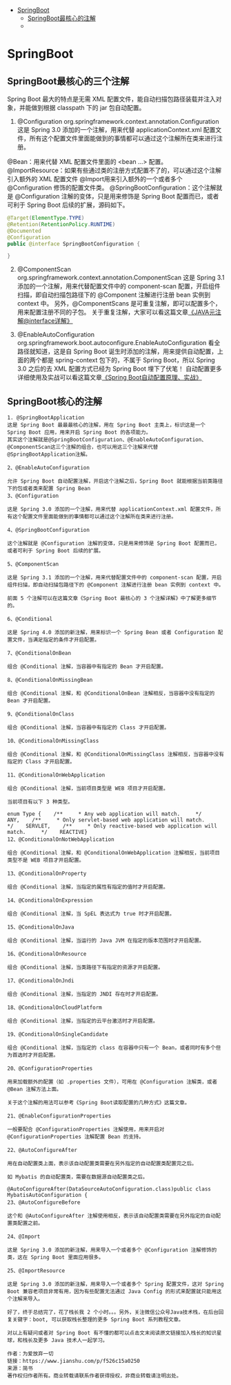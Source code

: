 - [SpringBoot](#SpringBoot)
	- [SpringBoot最核心的注解](#SpringBoot最核心的注解)
	- [](#)

# SpringBoot
## SpringBoot最核心的三个注解
Spring Boot 最大的特点是无需 XML 配置文件，能自动扫描包路径装载并注入对象，并能做到根据 classpath 下的 jar 包自动配置。
1. @Configuration
org.springframework.context.annotation.Configuration
这是 Spring 3.0 添加的一个注解，用来代替 applicationContext.xml 配置文件，所有这个配置文件里面能做到的事情都可以通过这个注解所在类来进行注册。

@Bean：用来代替 XML 配置文件里面的 <bean ...> 配置。
@ImportResource：如果有些通过类的注册方式配置不了的，可以通过这个注解引入额外的 XML 配置文件
@Import用来引入额外的一个或者多个 @Configuration 修饰的配置文件类。
@SpringBootConfiguration：这个注解就是 @Configuration 注解的变体，只是用来修饰是 Spring Boot 配置而已，或者可利于 Spring Boot 后续的扩展，源码如下。

```java
@Target(ElementType.TYPE)
@Retention(RetentionPolicy.RUNTIME)
@Documented
@Configuration
public @interface SpringBootConfiguration {

}
```

2. @ComponentScan
org.springframework.context.annotation.ComponentScan
这是 Spring 3.1 添加的一个注解，用来代替配置文件中的 component-scan 配置，开启组件扫描，即自动扫描包路径下的 @Component 注解进行注册 bean 实例到 context 中。
另外，@ComponentScans 是可重复注解，即可以配置多个，用来配置注册不同的子包。
关于重复注解，大家可以看这篇文章[《JAVA元注解@interface详解》](#https://mp.weixin.qq.com/s?__biz=MzI3ODcxMzQzMw==&mid=2247484195&idx=1&sn=e28f9c3a2f7628061fe15bef668f2ea7&scene=21#wechat_redirect)

3. @EnableAutoConfiguration
org.springframework.boot.autoconfigure.EnableAutoConfiguration
看全路径就知道，这是自 Spring Boot 诞生时添加的注解，用来提供自动配置，上面的两个都是 spring-context 包下的，不属于 Spring Boot，所以 Spring 3.0 之后的去 XML 配置方式已经为 Spring Boot 埋下了伏笔！
自动配置更多详细使用及实战可以看这篇文章[《Spring Boot自动配置原理、实战》](#https://mp.weixin.qq.com/s?__biz=MzI3ODcxMzQzMw==&mid=2247484365&idx=1&sn=a4ab1d977d6b03bf122b4d596d7ee1ab&scene=21#wechat_redirect)


## SpringBoot核心的注解
```
1. @SpringBootApplication
这是 Spring Boot 最最最核心的注解，用在 Spring Boot 主类上，标识这是一个 Spring Boot 应用，用来开启 Spring Boot 的各项能力。
其实这个注解就是@SpringBootConfiguration、@EnableAutoConfiguration、@ComponentScan这三个注解的组合，也可以用这三个注解来代替@SpringBootApplication注解。

2、@EnableAutoConfiguration

允许 Spring Boot 自动配置注解，开启这个注解之后，Spring Boot 就能根据当前类路径下的包或者类来配置 Spring Bean
3、@Configuration

这是 Spring 3.0 添加的一个注解，用来代替 applicationContext.xml 配置文件，所有这个配置文件里面能做到的事情都可以通过这个注解所在类来进行注册。

4、@SpringBootConfiguration

这个注解就是 @Configuration 注解的变体，只是用来修饰是 Spring Boot 配置而已，或者可利于 Spring Boot 后续的扩展。

5、@ComponentScan

这是 Spring 3.1 添加的一个注解，用来代替配置文件中的 component-scan 配置，开启组件扫描，即自动扫描包路径下的 @Component 注解进行注册 bean 实例到 context 中。

前面 5 个注解可以在这篇文章《Spring Boot 最核心的 3 个注解详解》中了解更多细节的。

6、@Conditional

这是 Spring 4.0 添加的新注解，用来标识一个 Spring Bean 或者 Configuration 配置文件，当满足指定的条件才开启配置。

7、@ConditionalOnBean

组合 @Conditional 注解，当容器中有指定的 Bean 才开启配置。

8、@ConditionalOnMissingBean

组合 @Conditional 注解，和 @ConditionalOnBean 注解相反，当容器中没有指定的 Bean 才开启配置。

9、@ConditionalOnClass

组合 @Conditional 注解，当容器中有指定的 Class 才开启配置。

10、@ConditionalOnMissingClass

组合 @Conditional 注解，和 @ConditionalOnMissingClass 注解相反，当容器中没有指定的 Class 才开启配置。

11、@ConditionalOnWebApplication

组合 @Conditional 注解，当前项目类型是 WEB 项目才开启配置。

当前项目有以下 3 种类型。

enum Type {    /**     * Any web application will match.     */    ANY,    /**     * Only servlet-based web application will match.     */    SERVLET,    /**     * Only reactive-based web application will match.     */    REACTIVE}
12、@ConditionalOnNotWebApplication

组合 @Conditional 注解，和 @ConditionalOnWebApplication 注解相反，当前项目类型不是 WEB 项目才开启配置。

13、@ConditionalOnProperty

组合 @Conditional 注解，当指定的属性有指定的值时才开启配置。

14、@ConditionalOnExpression

组合 @Conditional 注解，当 SpEL 表达式为 true 时才开启配置。

15、@ConditionalOnJava

组合 @Conditional 注解，当运行的 Java JVM 在指定的版本范围时才开启配置。

16、@ConditionalOnResource

组合 @Conditional 注解，当类路径下有指定的资源才开启配置。

17、@ConditionalOnJndi

组合 @Conditional 注解，当指定的 JNDI 存在时才开启配置。

18、@ConditionalOnCloudPlatform

组合 @Conditional 注解，当指定的云平台激活时才开启配置。

19、@ConditionalOnSingleCandidate

组合 @Conditional 注解，当指定的 class 在容器中只有一个 Bean，或者同时有多个但为首选时才开启配置。

20、@ConfigurationProperties

用来加载额外的配置（如 .properties 文件），可用在 @Configuration 注解类，或者@Bean 注解方法上面。

关于这个注解的用法可以参考《Spring Boot读取配置的几种方式》这篇文章。

21、@EnableConfigurationProperties

一般要配合 @ConfigurationProperties 注解使用，用来开启对@ConfigurationProperties 注解配置 Bean 的支持。

22、@AutoConfigureAfter

用在自动配置类上面，表示该自动配置类需要在另外指定的自动配置类配置完之后。

如 Mybatis 的自动配置类，需要在数据源自动配置类之后。

@AutoConfigureAfter(DataSourceAutoConfiguration.class)public class MybatisAutoConfiguration {
23、@AutoConfigureBefore

这个和 @AutoConfigureAfter 注解使用相反，表示该自动配置类需要在另外指定的自动配置类配置之前。

24、@Import

这是 Spring 3.0 添加的新注解，用来导入一个或者多个 @Configuration 注解修饰的类，这在 Spring Boot 里面应用很多。

25、@ImportResource

这是 Spring 3.0 添加的新注解，用来导入一个或者多个 Spring 配置文件，这对 Spring Boot 兼容老项目非常有用，因为有些配置无法通过 Java Config 的形式来配置就只能用这个注解来导入。

好了，终于总结完了，花了栈长我 2 个小时。。。另外，关注微信公众号Java技术栈，在后台回复关键字：boot, 可以获取栈长整理的更多 Spring Boot 系列教程文章。

对以上有疑问或者对 Spring Boot 有不懂的都可以点击文末阅读原文链接加入栈长的知识星球，和栈长及更多 Java 技术人一起学习。

作者：为爱放弃一切
链接：https://www.jianshu.com/p/f526c15a0250
来源：简书
著作权归作者所有。商业转载请联系作者获得授权，非商业转载请注明出处。
```
